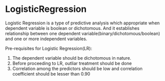 # LogisticRegression
Logistic Regression is a type of predictive analysis which appropriate when dependent variable is boolean or dichotomous. And it establishes relationship between one dependent variable(binary/dichotomous/boolean) and one or more independent variables.

Pre-requisites for Logistic Regression(LR):
1. The dependent variable should be dichotomous in nature.
2. Before proceeding to LR, outliar treatment should be done
3. Correlation among the predictors should be low and correlation coefficient should be lesser than 0.90
